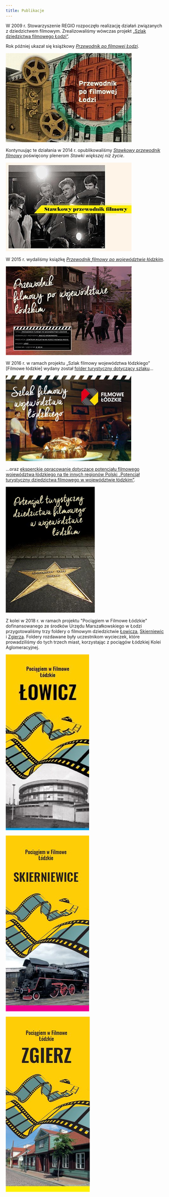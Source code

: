 ```yaml
---
title: Publikacje
---
```

W 2009 r. Stowarzyszenie REGIO rozpoczęło realizację działań związanych z dziedzictwem filmowym. Zrealizowaliśmy wówczas projekt [„Szlak dziedzictwa filmowego Łodzi”](http://www.filmowalodz.pl/). 

Rok później ukazał się książkowy [*Przewodnik po filmowej Łodzi*](https://regiocentrum.pl/wydawnictwo/przewodnik-po-filmowej-lodzi/).

[![Przewodnik po filmowej Łodzi](/img/przewodnik-po-filmowej-lodzi.jpg)](https://regiocentrum.pl/wydawnictwo/przewodnik-po-filmowej-lodzi/)

Kontynuując te działania w 2014 r. opublikowaliśmy [*Stawkowy przewodnik filmowy*](https://regiocentrum.pl/wydawnictwo/stawkowy-przewodnik-filmowy/) poświęcony plenerom *Stawki większej niż życie*.

[![Stawkowy przewodnik filmowy](/img/stawkowy-przewodnik-filmowy.jpg)](https://regiocentrum.pl/wydawnictwo/stawkowy-przewodnik-filmowy/)

W 2015 r. wydaliśmy książkę [*Przewodnik filmowy po województwie łódzkim*](https://regiocentrum.pl/wydawnictwo/przewodnik-filmowy-po-wojewodztwie-lodzkim/).

[![Przewodnik filmowy po województwie łódzkim](/img/przewodnik-filmowy-po-wojewodztwie-lodzkim.jpg)](https://regiocentrum.pl/wydawnictwo/przewodnik-filmowy-po-wojewodztwie-lodzkim/)

W 2016 r. w ramach projektu „Szlak filmowy województwa łódzkiego” [Filmowe łódzkie] wydany został [folder turystyczny dotyczący szlaku](https://regiocentrum.pl/media/pages/o-nas/zrealizowane-projekty/potencjal-filmowy-wojewodztwa-lodzkiego/6e42a38301-1596056910/szlak-filmowy-wojewodztwa-lodzkiego.pdf/)…

[![Szlak filmowy województwa łódzkiego](/img/szlak-filmowy-wojewodztwa-lodzkiego.jpg)](https://regiocentrum.pl/media/pages/o-nas/zrealizowane-projekty/potencjal-filmowy-wojewodztwa-lodzkiego/6e42a38301-1596056910/szlak-filmowy-wojewodztwa-lodzkiego.pdf/)

…oraz [eksperckie opracowanie dotyczące potencjału filmowego województwa łódzkiego na tle innych regionów Polski „Potencjał turystyczny dziedzictwa filmowego w województwie łódzkim”](https://regiocentrum.pl/media/pages/o-nas/zrealizowane-projekty/potencjal-filmowy-wojewodztwa-lodzkiego/368c473929-1596056860/potencjal-turystyczny-dziedzictwa-filmowego-w-woj.-lodzkim_kronenberg_regio-2016.pdf).

[![Potencjał turystyczny dziedzictwa filmowego w województwie łódzkim](/img/potencjal-turystyczny-dziedzictwa-filmowego-w-wojewodztwie-lodzkim.jpg)](http://regiocentrum.pl/pobierz/potencjal-turystyczny-dziedzictwa-filmowego-w-woj-%20lodzkim_m-kronenberg-regio-2016.pdf)

Z kolei w 2018 r. w ramach projektu "Pociągiem w Filmowe Łódzkie" dofinansowanego ze środków Urzędu Marszałkowskiego w Łodzi przygotowaliśmy trzy foldery o filmowym dziedzictwie [Łowicza](https://regiocentrum.pl/media/pages/o-nas/zrealizowane-projekty/pociagiem-w-lodzkie/b15653b11b-1596203382/folder-filmowe_lowicz.pdf/), [Skierniewic](https://regiocentrum.pl/media/pages/o-nas/zrealizowane-projekty/pociagiem-w-lodzkie/7a63580303-1596203383/folder-filmowe_skierniewice.pdf/) i [Zgierza](https://regiocentrum.pl/media/pages/o-nas/zrealizowane-projekty/pociagiem-w-lodzkie/3dfe990cce-1596203382/folder-filmowe_zgierz.pdf/). Foldery rozdawane były uczestnikom wycieczek, które prowadziliśmy do tych trzech miast, korzystając z pociągów Łódzkiej Kolei Aglomeracyjnej.

[![Łowicz folder filmowy](/img/lowicz-folder-filmowy.jpg)](https://regiocentrum.pl/media/pages/o-nas/zrealizowane-projekty/pociagiem-w-lodzkie/b15653b11b-1596203382/folder-filmowe_lowicz.pdf/)

[![Skierniewice folder filmowy](/img/skierniewice-folder-filmowy.jpg)](https://regiocentrum.pl/media/pages/o-nas/zrealizowane-projekty/pociagiem-w-lodzkie/7a63580303-1596203383/folder-filmowe_skierniewice.pdf/)

[![Zgierz folder filmowy](/img/zgierz-folder-filmowy.jpg)](https://regiocentrum.pl/media/pages/o-nas/zrealizowane-projekty/pociagiem-w-lodzkie/3dfe990cce-1596203382/folder-filmowe_zgierz.pdf/)
